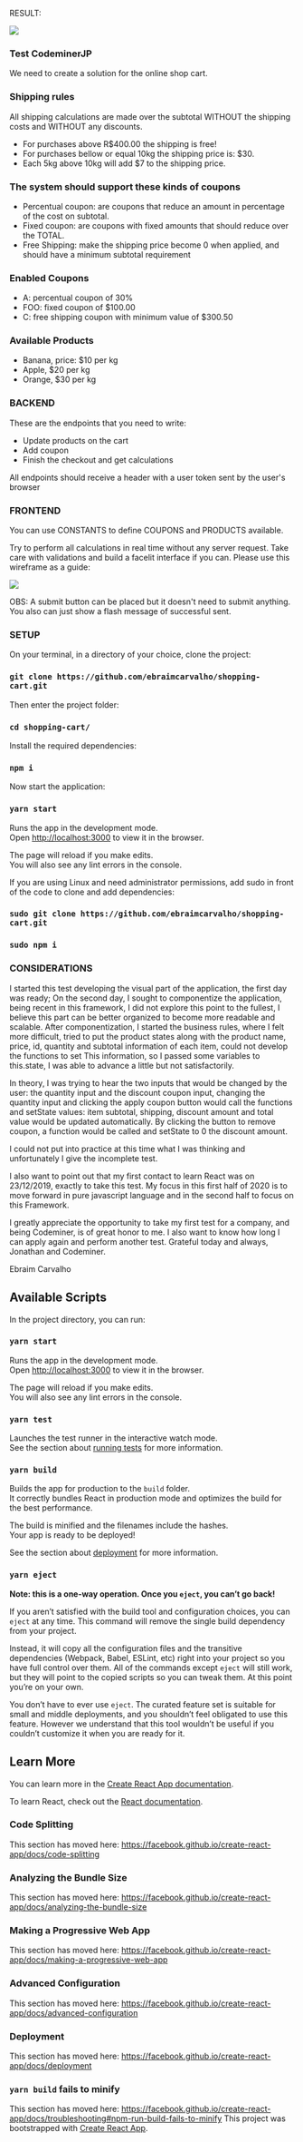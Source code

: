 RESULT:

![](https://github.com/ebraimcarvalho/frontend-challenges/blob/master/codeminer-shopping-cart/img/result.png?raw=true)

### Test CodeminerJP

We need to create a solution for the online shop cart.

### Shipping rules
All shipping calculations are made over the subtotal WITHOUT the shipping costs and WITHOUT any discounts. 
- For purchases above R$400.00 the shipping is free!
- For purchases bellow or equal 10kg the shipping price is: $30.
- Each 5kg above 10kg will add $7 to the shipping price. 

### The system should support these kinds of coupons
- Percentual coupon: are coupons that reduce an amount in percentage of the cost on subtotal.
- Fixed coupon: are coupons with fixed amounts that should reduce over the TOTAL.
- Free Shipping: make the shipping price become 0 when applied, and should have a minimum subtotal requirement

### Enabled Coupons 
- A: percentual coupon of 30%
- FOO: fixed coupon of $100.00
- C: free shipping coupon with minimum value of $300.50

### Available Products
- Banana, price: $10 per kg
- Apple, $20 per kg
- Orange, $30 per kg

### BACKEND

These are the endpoints that you need to write:

- Update products on the cart
- Add coupon
- Finish the checkout and get calculations

All endpoints should receive a header with a user token sent by the user's browser

### FRONTEND

You can use CONSTANTS to define COUPONS and PRODUCTS available.

Try to perform all calculations in real time without any server request. Take care with validations and build a facelit interface if you can. Please use this wireframe as a guide:

![](https://i.imgur.com/yA0G1UK.png)

OBS: A submit button can be placed but it doesn't need to submit anything. You also can just show a flash message of successful sent.

### SETUP

On your terminal, in a directory of your choice, clone the project:

### `git clone https://github.com/ebraimcarvalho/shopping-cart.git`

Then enter the project folder:

### `cd shopping-cart/`

Install the required dependencies:

### `npm i`

Now start the application:

### `yarn start`

Runs the app in the development mode.<br />
Open [http://localhost:3000](http://localhost:3000) to view it in the browser.

The page will reload if you make edits.<br />
You will also see any lint errors in the console.

If you are using Linux and need administrator permissions, add sudo in front of the code to clone and add dependencies:

### `sudo git clone https://github.com/ebraimcarvalho/shopping-cart.git`
### `sudo npm i`

### CONSIDERATIONS

I started this test developing the visual part of the application, the first day was ready;
On the second day, I sought to componentize the application, being recent in this framework, I did not explore this point to the fullest, I believe this part can be better organized to become more readable and scalable.
After componentization, I started the business rules, where I felt more difficult, tried to put the product states along with the product name, price, id, quantity and subtotal information of each item, could not develop the functions to set This information, so I passed some variables to this.state, I was able to advance a little but not satisfactorily.

In theory, I was trying to hear the two inputs that would be changed by the user: the quantity input and the discount coupon input, changing the quantity input and clicking the apply coupon button would call the functions and setState values: item subtotal, shipping, discount amount and total value would be updated automatically. By clicking the button to remove coupon, a function would be called and setState to 0 the discount amount.

I could not put into practice at this time what I was thinking and unfortunately I give the incomplete test.

I also want to point out that my first contact to learn React was on 23/12/2019, exactly to take this test.
My focus in this first half of 2020 is to move forward in pure javascript language and in the second half to focus on this Framework.

I greatly appreciate the opportunity to take my first test for a company, and being Codeminer, is of great honor to me.
I also want to know how long I can apply again and perform another test.
Grateful today and always, Jonathan and Codeminer.

Ebraim Carvalho

## Available Scripts

In the project directory, you can run:

### `yarn start`

Runs the app in the development mode.<br />
Open [http://localhost:3000](http://localhost:3000) to view it in the browser.

The page will reload if you make edits.<br />
You will also see any lint errors in the console.

### `yarn test`

Launches the test runner in the interactive watch mode.<br />
See the section about [running tests](https://facebook.github.io/create-react-app/docs/running-tests) for more information.

### `yarn build`

Builds the app for production to the `build` folder.<br />
It correctly bundles React in production mode and optimizes the build for the best performance.

The build is minified and the filenames include the hashes.<br />
Your app is ready to be deployed!

See the section about [deployment](https://facebook.github.io/create-react-app/docs/deployment) for more information.

### `yarn eject`

**Note: this is a one-way operation. Once you `eject`, you can’t go back!**

If you aren’t satisfied with the build tool and configuration choices, you can `eject` at any time. This command will remove the single build dependency from your project.

Instead, it will copy all the configuration files and the transitive dependencies (Webpack, Babel, ESLint, etc) right into your project so you have full control over them. All of the commands except `eject` will still work, but they will point to the copied scripts so you can tweak them. At this point you’re on your own.

You don’t have to ever use `eject`. The curated feature set is suitable for small and middle deployments, and you shouldn’t feel obligated to use this feature. However we understand that this tool wouldn’t be useful if you couldn’t customize it when you are ready for it.

## Learn More

You can learn more in the [Create React App documentation](https://facebook.github.io/create-react-app/docs/getting-started).

To learn React, check out the [React documentation](https://reactjs.org/).

### Code Splitting

This section has moved here: https://facebook.github.io/create-react-app/docs/code-splitting

### Analyzing the Bundle Size

This section has moved here: https://facebook.github.io/create-react-app/docs/analyzing-the-bundle-size

### Making a Progressive Web App

This section has moved here: https://facebook.github.io/create-react-app/docs/making-a-progressive-web-app

### Advanced Configuration

This section has moved here: https://facebook.github.io/create-react-app/docs/advanced-configuration

### Deployment

This section has moved here: https://facebook.github.io/create-react-app/docs/deployment

### `yarn build` fails to minify

This section has moved here: https://facebook.github.io/create-react-app/docs/troubleshooting#npm-run-build-fails-to-minify
This project was bootstrapped with [Create React App](https://github.com/facebook/create-react-app).
